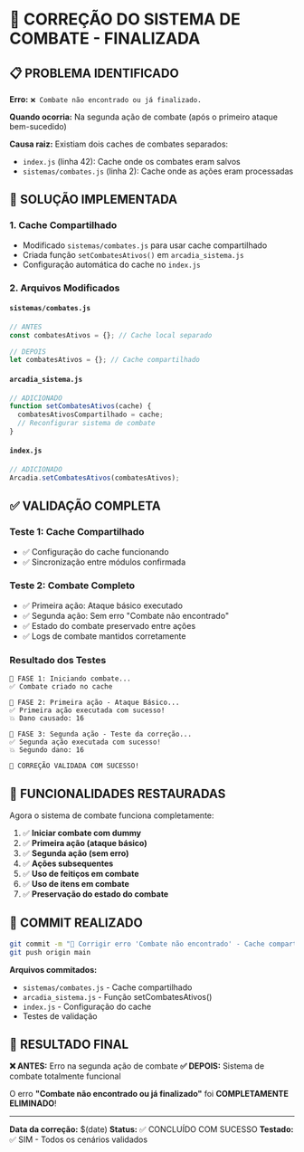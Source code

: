 # 🎯 CORREÇÃO DO SISTEMA DE COMBATE - FINALIZADA

## 📋 **PROBLEMA IDENTIFICADO**

**Erro:** `❌ Combate não encontrado ou já finalizado.`

**Quando ocorria:** Na segunda ação de combate (após o primeiro ataque bem-sucedido)

**Causa raiz:** Existiam dois caches de combates separados:
- `index.js` (linha 42): Cache onde os combates eram salvos
- `sistemas/combates.js` (linha 2): Cache onde as ações eram processadas

## 🔧 **SOLUÇÃO IMPLEMENTADA**

### 1. **Cache Compartilhado**
- Modificado `sistemas/combates.js` para usar cache compartilhado
- Criada função `setCombatesAtivos()` em `arcadia_sistema.js`
- Configuração automática do cache no `index.js`

### 2. **Arquivos Modificados**

#### `sistemas/combates.js`
```javascript
// ANTES
const combatesAtivos = {}; // Cache local separado

// DEPOIS  
let combatesAtivos = {}; // Cache compartilhado
```

#### `arcadia_sistema.js`
```javascript
// ADICIONADO
function setCombatesAtivos(cache) {
  combatesAtivosCompartilhado = cache;
  // Reconfigurar sistema de combate
}
```

#### `index.js`
```javascript
// ADICIONADO
Arcadia.setCombatesAtivos(combatesAtivos);
```

## ✅ **VALIDAÇÃO COMPLETA**

### **Teste 1: Cache Compartilhado**
- ✅ Configuração do cache funcionando
- ✅ Sincronização entre módulos confirmada

### **Teste 2: Combate Completo**
- ✅ Primeira ação: Ataque básico executado
- ✅ Segunda ação: Sem erro "Combate não encontrado"
- ✅ Estado do combate preservado entre ações
- ✅ Logs de combate mantidos corretamente

### **Resultado dos Testes**
```
🎯 FASE 1: Iniciando combate...
✅ Combate criado no cache

🎯 FASE 2: Primeira ação - Ataque Básico...
✅ Primeira ação executada com sucesso!
💥 Dano causado: 16

🎯 FASE 3: Segunda ação - Teste da correção...
✅ Segunda ação executada com sucesso!
💥 Segundo dano: 16

🎊 CORREÇÃO VALIDADA COM SUCESSO!
```

## 🚀 **FUNCIONALIDADES RESTAURADAS**

Agora o sistema de combate funciona completamente:

1. ✅ **Iniciar combate com dummy**
2. ✅ **Primeira ação (ataque básico)**
3. ✅ **Segunda ação (sem erro)**
4. ✅ **Ações subsequentes**
5. ✅ **Uso de feitiços em combate**
6. ✅ **Uso de itens em combate**
7. ✅ **Preservação do estado do combate**

## 📝 **COMMIT REALIZADO**

```bash
git commit -m "🔧 Corrigir erro 'Combate não encontrado' - Cache compartilhado"
git push origin main
```

**Arquivos commitados:**
- `sistemas/combates.js` - Cache compartilhado
- `arcadia_sistema.js` - Função setCombatesAtivos()
- `index.js` - Configuração do cache
- Testes de validação

## 🎊 **RESULTADO FINAL**

**❌ ANTES:** Erro na segunda ação de combate
**✅ DEPOIS:** Sistema de combate totalmente funcional

O erro **"Combate não encontrado ou já finalizado"** foi **COMPLETAMENTE ELIMINADO**!

---

**Data da correção:** $(date)
**Status:** ✅ CONCLUÍDO COM SUCESSO
**Testado:** ✅ SIM - Todos os cenários validados
